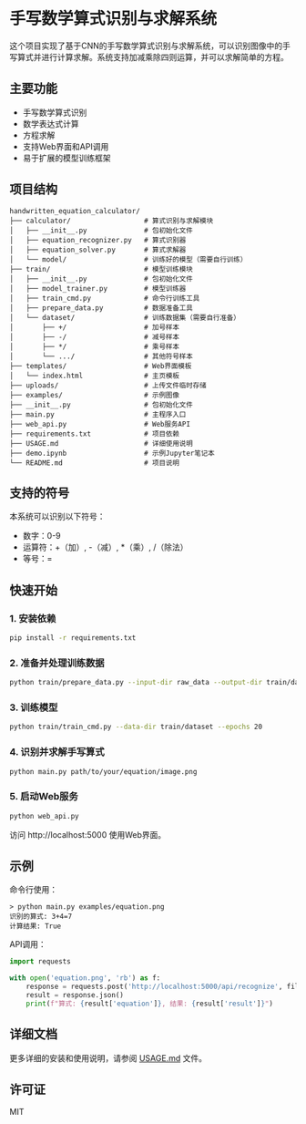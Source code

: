 # 手写数学算式识别与求解系统

这个项目实现了基于CNN的手写数学算式识别与求解系统，可以识别图像中的手写算式并进行计算求解。系统支持加减乘除四则运算，并可以求解简单的方程。

## 主要功能

- 手写数学算式识别
- 数学表达式计算
- 方程求解
- 支持Web界面和API调用
- 易于扩展的模型训练框架

## 项目结构

```
handwritten_equation_calculator/
├── calculator/                  # 算式识别与求解模块
│   ├── __init__.py              # 包初始化文件
│   ├── equation_recognizer.py   # 算式识别器
│   ├── equation_solver.py       # 算式求解器
│   └── model/                   # 训练好的模型（需要自行训练）
├── train/                       # 模型训练模块
│   ├── __init__.py              # 包初始化文件
│   ├── model_trainer.py         # 模型训练器
│   ├── train_cmd.py             # 命令行训练工具
│   ├── prepare_data.py          # 数据准备工具
│   └── dataset/                 # 训练数据集（需要自行准备）
│       ├── +/                   # 加号样本
│       ├── -/                   # 减号样本
│       ├── */                   # 乘号样本
│       └── .../                 # 其他符号样本
├── templates/                   # Web界面模板
│   └── index.html               # 主页模板
├── uploads/                     # 上传文件临时存储
├── examples/                    # 示例图像
├── __init__.py                  # 包初始化文件
├── main.py                      # 主程序入口
├── web_api.py                   # Web服务API
├── requirements.txt             # 项目依赖
├── USAGE.md                     # 详细使用说明
├── demo.ipynb                   # 示例Jupyter笔记本
└── README.md                    # 项目说明
```

## 支持的符号

本系统可以识别以下符号：
- 数字：0-9
- 运算符：+（加）, -（减）, *（乘）, /（除法）
- 等号：=

## 快速开始

### 1. 安装依赖

```bash
pip install -r requirements.txt
```

### 2. 准备并处理训练数据

```bash
python train/prepare_data.py --input-dir raw_data --output-dir train/dataset
```

### 3. 训练模型

```bash
python train/train_cmd.py --data-dir train/dataset --epochs 20
```

### 4. 识别并求解手写算式

```bash
python main.py path/to/your/equation/image.png
```

### 5. 启动Web服务

```bash
python web_api.py
```

访问 http://localhost:5000 使用Web界面。

## 示例

命令行使用：
```
> python main.py examples/equation.png
识别的算式: 3+4=7
计算结果: True
```

API调用：
```python
import requests

with open('equation.png', 'rb') as f:
    response = requests.post('http://localhost:5000/api/recognize', files={'image': f})
    result = response.json()
    print(f"算式: {result['equation']}, 结果: {result['result']}")
```

## 详细文档

更多详细的安装和使用说明，请参阅 [USAGE.md](USAGE.md) 文件。

## 许可证

MIT

